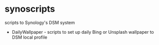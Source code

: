 # synoscripts
scripts to Synology's DSM system

* DailyWallpaper - scripts to set up daily Bing or Unsplash wallpaper to DSM local profile
